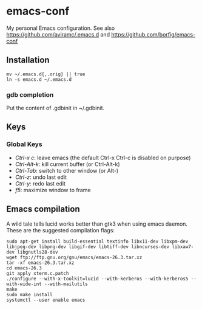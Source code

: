 # emacs-conf
My personal Emacs configuration.
See also https://github.com/aviramc/.emacs.d and https://github.com/borfig/emacs-conf
## Installation
```shell
mv ~/.emacs.d{,.orig} || true
ln -s emacs.d ~/.emacs.d
```
### gdb completion
Put the content of .gdbinit in ~/.gdbinit.
## Keys
### Global Keys
- *Ctrl-x c*: leave emacs (the default Ctrl-x Ctrl-c is disabled on purpose)
- *Ctrl-Alt-k*: kill current buffer (or Ctrl-Alt-k)
- *Ctrl-Tab*: switch to other window (or Alt-<arrow>)
- *Ctrl-z*: undo last edit
- *Ctrl-y*: redo last edit
- *f5*: maximize window to frame
## Emacs compilation
A wild tale tells lucid works better than gtk3 when using emacs daemon. These are the suggested compilation flags:
```
sudo apt-get install build-essential textinfo libx11-dev libxpm-dev libjpeg-dev libpng-dev libgif-dev libtiff-dev libncurses-dev libxaw7-dev libgnutls28-dev
wget ftp://ftp.gnu.org/gnu/emacs/emacs-26.3.tar.xz
tar -xf emacs-26.3.tar.xz
cd emacs-26.3
git apply xterm.c.patch
./configure --with-x-toolkit=lucid --with-kerberos --with-kerberos5 --with-wide-int --with-mailutils
make
sudo make install
systemctl --user enable emacs
```
